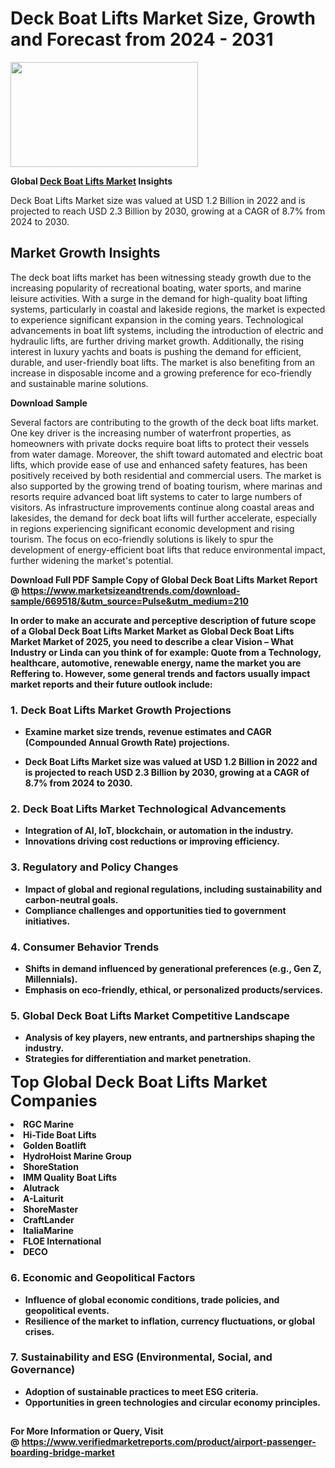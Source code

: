 <H1>Deck Boat Lifts Market Size, Growth and Forecast from 2024 - 2031</H1><img class="aligncenter size-medium wp-image-584254" src="https://thirdeyenews.in/wp-content/uploads/2024/09/Global-Market-Research-300x168.jpeg" alt="" width="300" height="168" /><p><strong>Global&nbsp;<a href="https://www.marketsizeandtrends.com/download-sample/669518/&amp;utm_source=Pulse&amp;utm_medium=210">Deck Boat Lifts Market</a> Insights</strong></p><p>Deck Boat Lifts Market size was valued at USD 1.2 Billion in 2022 and is projected to reach USD 2.3 Billion by 2030, growing at a CAGR of 8.7% from 2024 to 2030.</p><p><h2>Market Growth Insights</h2> <p>The deck boat lifts market has been witnessing steady growth due to the increasing popularity of recreational boating, water sports, and marine leisure activities. With a surge in the demand for high-quality boat lifting systems, particularly in coastal and lakeside regions, the market is expected to experience significant expansion in the coming years. Technological advancements in boat lift systems, including the introduction of electric and hydraulic lifts, are further driving market growth. Additionally, the rising interest in luxury yachts and boats is pushing the demand for efficient, durable, and user-friendly boat lifts. The market is also benefiting from an increase in disposable income and a growing preference for eco-friendly and sustainable marine solutions.</p> <p><strong>Download Sample</strong></p> <p>Several factors are contributing to the growth of the deck boat lifts market. One key driver is the increasing number of waterfront properties, as homeowners with private docks require boat lifts to protect their vessels from water damage. Moreover, the shift toward automated and electric boat lifts, which provide ease of use and enhanced safety features, has been positively received by both residential and commercial users. The market is also supported by the growing trend of boating tourism, where marinas and resorts require advanced boat lift systems to cater to large numbers of visitors. As infrastructure improvements continue along coastal areas and lakesides, the demand for deck boat lifts will further accelerate, especially in regions experiencing significant economic development and rising tourism. The focus on eco-friendly solutions is likely to spur the development of energy-efficient boat lifts that reduce environmental impact, further widening the market's potential. <p><strong></p><p><span class=""><strong>Download Full PDF Sample Copy of Global Deck Boat Lifts Market Report</strong> @ <a href="https://www.marketsizeandtrends.com/download-sample/669518/&amp;utm_source=Pulse&amp;utm_medium=210" target="_blank">https://www.marketsizeandtrends.com/download-sample/669518/&amp;utm_source=Pulse&amp;utm_medium=210</a></span></p><p>In order to make an accurate and perceptive description of future scope of a Global&nbsp;Deck Boat Lifts Market Market as Global&nbsp;Deck Boat Lifts Market Market of 2025, you need to describe a clear Vision &ndash; What Industry or Linda can you think of for example: Quote from a Technology, healthcare, automotive, renewable energy, name the market you are Reffering to. However, some general trends and factors usually impact market reports and their future outlook include:</p><h3>1.&nbsp;<strong>Deck Boat Lifts Market Growth Projections</strong></h3><ul><li>Examine market size trends, revenue estimates and CAGR (Compounded Annual Growth Rate) projections.</li><li><p>Deck Boat Lifts Market size was valued at USD 1.2 Billion in 2022 and is projected to reach USD 2.3 Billion by 2030, growing at a CAGR of 8.7% from 2024 to 2030.</p></li></ul><h3>2.&nbsp;<strong>Deck Boat Lifts Market Technological Advancements</strong></h3><ul><li>Integration of AI, IoT, blockchain, or automation in the industry.</li><li>Innovations driving cost reductions or improving efficiency.</li></ul><h3>3.&nbsp;<strong>Regulatory and Policy Changes</strong></h3><ul><li>Impact of global and regional regulations, including sustainability and carbon-neutral goals.</li><li>Compliance challenges and opportunities tied to government initiatives.</li></ul><h3>4.&nbsp;<strong>Consumer Behavior Trends</strong></h3><ul><li>Shifts in demand influenced by generational preferences (e.g., Gen Z, Millennials).</li><li>Emphasis on eco-friendly, ethical, or personalized products/services.</li></ul><h3>5.&nbsp;<strong>Global Deck Boat Lifts Market Competitive Landscape</strong></h3><ul><li>Analysis of key players, new entrants, and partnerships shaping the industry.</li><li>Strategies for differentiation and market penetration.</li></ul><p data-pm-slice="1 1 []"><span style="color: inherit; font-family: inherit; font-size: 25px;">Top Global Deck Boat Lifts Market Companies</span></p><div class="" data-test-id=""><p><li>RGC Marine</li><li> Hi-Tide Boat Lifts</li><li> Golden Boatlift</li><li> HydroHoist Marine Group</li><li> ShoreStation</li><li> IMM Quality Boat Lifts</li><li> Alutrack</li><li> A-Laiturit</li><li> ShoreMaster</li><li> CraftLander</li><li> ItaliaMarine</li><li> FLOE International</li><li> DECO</li></p></div><h3>6.&nbsp;<strong>Economic and Geopolitical Factors</strong></h3><ul><li>Influence of global economic conditions, trade policies, and geopolitical events.</li><li>Resilience of the market to inflation, currency fluctuations, or global crises.</li></ul><h3>7.&nbsp;<strong>Sustainability and ESG (Environmental, Social, and Governance)</strong></h3><ul><li>Adoption of sustainable practices to meet ESG criteria.</li><li>Opportunities in green technologies and circular economy principles.</li></ul><h2><strong style="font-size: 14px;">For More Information or Query, Visit @&nbsp;</strong><a style="background-color: #ffffff; font-size: 14px;" href="https://www.marketsizeandtrends.com/report/deck-boat-lifts-market/" target="_blank">https://www.verifiedmarketreports.com/product/airport-passenger-boarding-bridge-market</a></h2>
